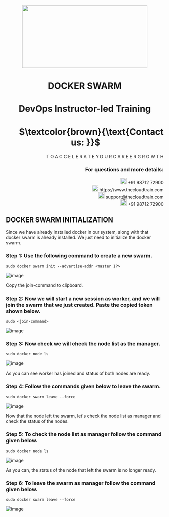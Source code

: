 <div align="center">
<img src=https://static.wixstatic.com/media/1c706c_a5df0ad56f894928bf858a74ba744b32~mv2.png/v1/fit/w_2500,h_1330,al_c/1c706c_a5df0ad56f894928bf858a74ba744b32~mv2.png width="400" height="200">
 </div>

# <div align="center"> DOCKER SWARM </p>

# <div align="center"> DevOps Instructor-led Training </div>

# <div align="right"> $`\textcolor{brown}{\text{Contact us: }}`$  &emsp;&emsp;&emsp;&emsp;&emsp;&emsp;&emsp; </div>

<div align="right"> T O A C C E L E R A T E Y O U R C A R E E R G R O W T H </div>

### <div align="right"> For questions and more details: </div>

<div align="right"> <img src=https://w7.pngwing.com/pngs/759/922/png-transparent-telephone-logo-iphone-telephone-call-smartphone-phone-electronics-text-trademark-thumbnail.png width="20" height="20"> +91 98712 72900 </div>

<div align="right"> <img src=https://pbs.twimg.com/profile_images/1450734615946219520/jmBHQRRa_400x400.jpg width="20" height="20"> https://www.thecloudtrain.com </div>

<div align="right"> <img src=https://icons.iconarchive.com/icons/martz90/circle/512/email-icon.png width="20" height="20"> support@thecloudtrain.com </div>

<div align="right"> <img src=https://png.pngtree.com/png-vector/20221018/ourmid/pngtree-whatsapp-icon-png-image_6315990.png width="20" height="20"> +91 98712 72900 </div>

## DOCKER SWARM INITIALIZATION

Since we have already installed docker in our system, along with that docker swarm is already installed. We just need to initialize the docker swarm.

### Step 1: Use the following command to create a new swarm.

`sudo docker swarm init --advertise-addr <master IP>`

![image](https://user-images.githubusercontent.com/37858762/235762604-52bb0a07-18c7-4ca8-9def-668a3f538a89.png)

Copy the join-command to clipboard.

### Step 2: Now we will start a new session as worker, and we will join the swarm that we just created. Paste the copied token shown below.

`sudo <join-command>`

![image](https://user-images.githubusercontent.com/37858762/235762644-03abaea9-f2f1-4f76-a06b-f5c10b9d0018.png)

### Step 3: Now check we will check the node list as the manager.

`sudo docker node ls`

![image](https://user-images.githubusercontent.com/37858762/235762705-98faa497-dc46-417e-8391-c1ea545737d6.png)

As you can see worker has joined and status of both nodes are ready.

### Step 4: Follow the commands given below to leave the swarm.

`sudo docker swarm leave --force`

![image](https://user-images.githubusercontent.com/37858762/235762734-1b033ae2-d31b-4965-99f3-6c40f8a3aca7.png)

Now that the node left the swarm, let's check the node list as manager and check the status of the nodes.

### Step 5: To check the node list as manager follow the command given below.

`sudo docker node ls`

![image](https://user-images.githubusercontent.com/37858762/235762778-aa6e1b43-2b1a-4d64-9a48-c606598b2499.png)

As you can, the status of the node that left the swarm is no longer ready.

### Step 6: To leave the swarm as manager follow the command given below.

`sudo docker swarm leave --force`

![image](https://user-images.githubusercontent.com/37858762/235762818-d5373e1b-c91f-4a4c-a39c-75433916170e.png)
